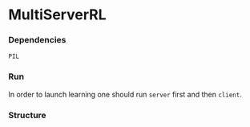 # MultiServerRL
### Dependencies
`PIL`

### Run
In order to launch learning one should run `server` first and then `client`.

### Structure